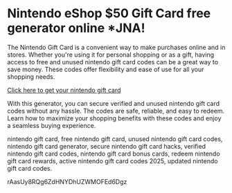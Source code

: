 # Nintendo eShop $50 Gift Card free generator online *JNA!

The Nintendo Gift Card is a convenient way to make purchases online and in stores. Whether you're using it for personal shopping or as a gift, having access to free and unused nintendo gift card codes can be a great way to save money. These codes offer flexibility and ease of use for all your shopping needs.

[Click here to get your nintendo gift card](https://pollosgifts.com/nintendo/)

With this generator, you can secure verified and unused nintendo gift card codes without any hassle. The codes are safe, reliable, and easy to redeem. Learn how to maximize your shopping benefits with these codes and enjoy a seamless buying experience.

nintendo gift card, free nintendo gift card, unused nintendo gift card codes, nintendo gift card generator, secure nintendo gift card hacks, verified nintendo gift card codes, nintendo gift card bonus cards, redeem nintendo gift card rewards, active nintendo gift card codes 2025, updated nintendo gift card codes.

rAasUy8RQg6ZdHNYDhUZWMOFEd6Dgz
